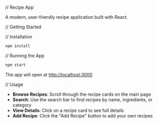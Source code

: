 // Recipe App

A modern, user-friendly recipe application built with React.

// Getting Started

// Installation

```bash
npm install
```

// Running the App

```bash
npm start
```

The app will open at [http://localhost:3000](http://localhost:3000)

// Usage

- **Browse Recipes**: Scroll through the recipe cards on the main page
- **Search**: Use the search bar to find recipes by name, ingredients, or category
- **View Details**: Click on a recipe card to see full details
- **Add Recipe**: Click the "Add Recipe" button to add your own recipes

